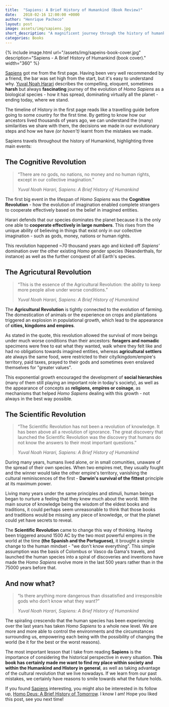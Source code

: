 ```yaml
---
title:  "Sapiens: A Brief History of Humankind (Book Review)"
date:   2018-02-16 12:00:00 +0000
author: "Henrique Pacheco"
layout: post
image: assets/img/sapiens.jpg
short_description: "A magnificent journey through the history of humankind."
categories: Books
---
```


{% include image.html url="/assets/img/sapeins-book-cover.jpg" description="Sapiens - A Brief History of Humankind (book cover)." width="360" %}

[Sapiens][sapiens-link] got me from the first page. Having been very well recommended by a friend, the bar was set high from the start, but it's easy to understand why. [Yuval Noah Harari][harari-link] describes the compelling, eloquent, sometimes **harsh** but always **fascinating** journey of the evolution of *Homo Sapiens* as a biological species - how it has spread, dominating virtually all the planet - ending today, where we stand.

The timeline of History in the first page reads like a travelling guide before going to some country for the first time. By getting to know how our ancestors lived thousands of years ago, we can understand the (many) similarities we share with them, the decisions we made in our evolutionary steps and how we have *(or haven't)* learnt from the mistakes we made.

Sapiens travels throughout the history of Humankind, highlighting three main events:


## The Cognitive Revolution

> “There are no gods, no nations, no money and no human rights, except in our collective imagination.”
>
> *Yuval Noah Harari, Sapiens: A Brief History of Humankind*

The first big event in the lifespan of *Homo Sapiens* was the **Cognitive Revolution** - how the evolution of imagination enabled complete strangers to cooperate effectively based on the belief in imagined entities.

Harari defends that our species dominates the planet because it is the only one able to **cooperate effectively in large numbers**. This rises from the unique ability of believing in things that exist only in our collective imagination - such as gods, money, nations or human rights.

This revolution happened ~70 thousand years ago and kicked off *Sapiens'* domination over the other existing *Homo* gender species (Neanderthals, for instance) as well as the further conquest of all Earth's species.



## The Agricutural Revolution

> “This is the essence of the Agricultural Revolution: the ability to keep more people alive under worse conditions.”
>
> *Yuval Noah Harari, Sapiens: A Brief History of Humankind*

The **Agricultural Revolution** is tightly connected to the evolution of farming. The domestication of animals or the experience on crops and plantations triggered an explosion in populational growth, which lead to the appearance of **cities, kingdoms and empires**.

As stated in the quote, this revolution allowed the survival of more beings under much worse conditions than their ancestors: **foragers and nomadic** specimens were free to eat what they wanted, walk where they felt like and had no obligations towards imagined entities, whereas **agricultural settlers** ate always the same food, were restricted to their city/kingdom/empire's territory, paid taxes, prayed to their gods and sometimes even enslaved themselves for "greater values".

This exponential growth encouraged the development of **social hierarchies** (many of them still playing an important role in today's society), as well as the appearance of concepts as **religions, empires or coinage**, as mechanisms that helped *Homo Sapiens* dealing with this growth - not always in the best way possible.



## The Scientific Revolution

> “The Scientific Revolution has not been a revolution of knowledge. It has been above all a revolution of ignorance. The great discovery that launched the Scientific Revolution was the discovery that humans do not know the answers to their most important questions.”
>
> *Yuval Noah Harari, Sapiens: A Brief History of Humankind*

During many years, humans lived alone, or in small comunities, unaware of the spread of their own species. When two empires met, they usually fought and the winner would take the other empire's territory, vanishing the cultural reminiscences of the first - **Darwin's survival of the fittest** principle at its maximum power.

Living many years under the same principles and stimuli, human beings began to nurture a feeling that they knew much about the world. With the main source of knowledge being the wisdom of the eldest books and traditions, it could perhaps seem unreasonable to think that those books and traditions would be missing any piece of knowledge, or that the planet could yet have secrets to reveal.

The **Scientific Revolution** came to change this way of thinking. Having been triggered around 1500 AC by the two most powerful empires in the world at the time **(the Spanish and the Portuguese)**, it brought a simple change to the human mindset - "we don't know everything". This simple assumption was the basis of Colombus or Vasco da Gama's travels, and launched the human species into a spiral of discoveries and inventions have made the *Homo Sapiens* evolve more in the last 500 years rather than in the 75000 years before that.



## And now what?

> “Is there anything more dangerous than dissatisfied and irresponsible gods who don’t know what they want?”
>
> *Yuval Noah Harari, Sapiens: A Brief History of Humankind*

The spiraling crescendo that the human species has been experiencing over the last years has taken *Homo Sapiens* to a whole new level. We are more and more able to control the environments and the circumstances surrounding us, empowering each being with the possibility of changing the world (be it for the best or the worst reasons).

The most important lesson that I take from reading **Sapiens** is the importance of considering the historical perspective in every situation. **This book has certainly made me want to find my place within society and within the Humankind and History in general**, as well as taking advantage of the cultural revolution that we live nowadays. If we learn from our past mistakes, we certainly have reasons to smile towards what the future holds.

If you found [Sapiens][sapiens-link] interesting, you might also be interested in its follow up, [Homo Deus: A Brief History of Tomorrow][homo-deus-link]. I know I am! Hope you liked this post, see you next time!

[sapiens-link]: https://www.goodreads.com/book/show/23692271-sapiens
[homo-deus-link]: https://www.goodreads.com/book/show/31138556-homo-deus
[harari-link]: http://www.ynharari.com/